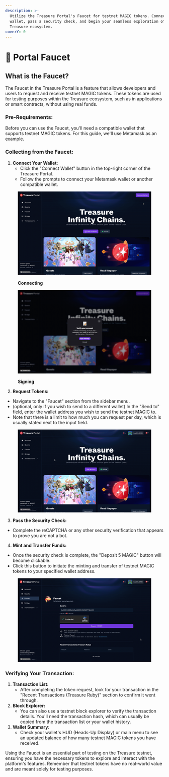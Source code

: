 ```yaml
---
description: >-
  Utilize the Treasure Portal's Faucet for testnet MAGIC tokens. Connect your
  wallet, pass a security check, and begin your seamless exploration of the
  Treasure ecosystem.
coverY: 0
---
```


# 🚰 Portal Faucet

## What is the Faucet?

The Faucet in the Treasure Portal is a feature that allows developers and users to request and receive testnet MAGIC tokens. These tokens are used for testing purposes within the Treasure ecosystem, such as in applications or smart contracts, without using real funds.

### Pre-Requirements:

Before you can use the Faucet, you'll need a compatible wallet that supports testnet MAGIC tokens. For this guide, we'll use Metamask as an example.&#x20;

### Collecting from the Faucet:

1. **Connect Your Wallet:**
   * Click the "Connect Wallet" button in the top-right corner of the Treasure Portal.
   * Follow the prompts to connect your Metamask wallet or another compatible wallet.

<figure><img src="../../../.gitbook/assets/2024-04-18 15.05.22.gif" alt=""><figcaption><p><strong>Connecting</strong></p></figcaption></figure>

<figure><img src="../../../.gitbook/assets/2024-04-18 15.05.47.gif" alt=""><figcaption><p><strong>Signing</strong></p></figcaption></figure>

2. **Request Tokens:**

* Navigate to the "Faucet" section from the sidebar menu.
* (optional, only if you wish to send to a different wallet) In the "Send to" field, enter the wallet address you wish to send the testnet MAGIC to.
* Note that there is a limit to how much you can request per day, which is usually stated next to the input field.

<figure><img src="../../../.gitbook/assets/2024-04-18 15.11.41.gif" alt=""><figcaption></figcaption></figure>

3. **Pass the Security Check:**

* Complete the reCAPTCHA or any other security verification that appears to prove you are not a bot.

4. **Mint and Transfer Funds:**

* Once the security check is complete, the "Deposit 5 MAGIC" button will become clickable.
* Click this button to initiate the minting and transfer of testnet MAGIC tokens to your specified wallet address.

<figure><img src="../../../.gitbook/assets/2024-04-18 15.12.06 (1).gif" alt=""><figcaption></figcaption></figure>

### Verifying Your Transaction:

1. **Transaction List:**
   * After completing the token request, look for your transaction in the "Recent Transactions (Treasure Ruby)" section to confirm it went through.
2. **Block Explorer:**
   * You can also use a testnet block explorer to verify the transaction details. You'll need the transaction hash, which can usually be copied from the transaction list or your wallet history.
3. **Wallet Summary:**
   * Check your wallet's HUD (Heads-Up Display) or main menu to see an updated balance of how many testnet MAGIC tokens you have received.

Using the Faucet is an essential part of testing on the Treasure testnet, ensuring you have the necessary tokens to explore and interact with the platform's features. Remember that testnet tokens have no real-world value and are meant solely for testing purposes.
